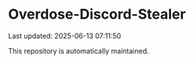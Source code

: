 # Overdose-Discord-Stealer

Last updated: 2025-06-13 07:11:50

This repository is automatically maintained.
